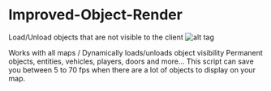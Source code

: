 # Improved-Object-Render
Load/Unload objects that are not visible to the client
![alt tag](http://centralcityrp.mtxserv.fr/CentralOptimisationClient0.1a.gif)

Works with all maps / Dynamically loads/unloads object visibility
Permanent objects, entities, vehicles, players, doors and more...
This script can save you between 5 to 70 fps when there are a lot of objects to display on your map.

